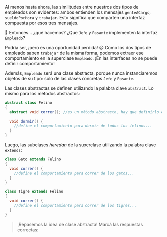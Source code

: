 Al menos hasta ahora, las similitudes entre nuestros dos tipos de empleados son evidentes: ambos entienden los mensajes `genteACargo`, `sueldoPorHora` y `trabajar`. Esto significa que comparten una interfaz compuesta por esos tres mensajes.

:thought_balloon: Entonces... ¿qué hacemos? ¿Que `Jefe` y `Pasante` implementen la interfaz `Empleado`?

Podría ser, ¡pero es una oportunidad perdida! :frowning: Como los dos tipos de empleado saben `trabajar` de la misma forma, podemos extraer ese comportamiento en la superclase `Empleado`. ¡En las interfaces no se puede definir comportamiento!

Además, `Empleado` será una clase abstracta, porque nunca instanciaremos objetos de su tipo: sólo de las clases concretas `Jefe` y `Pasante`.

Las clases abstractas se definen utilizando la palabra clave `abstract`. Lo mismo para los métodos abstractos:

```java
abstract class Felino
{
  abstract void correr(); //es un método abstracto, hay que definirlo en las subclases.
  
  void dormir() {
    //define el comportamiento para dormir de todos los felinos...
  }
}
```

Luego, las subclases *heredan* de la superclase utilizando la palabra clave `extends`:

```java
class Gato extends Felino
{
  void correr() {
    //define el comportamiento para correr de los gatos...
  }
}

class Tigre extends Felino
{
  void correr() {
    //define el comportamiento para correr de los tigres...
  }
}
```

> ¡Repasemos la idea de clase abstracta! Marcá las respuestas correctas: